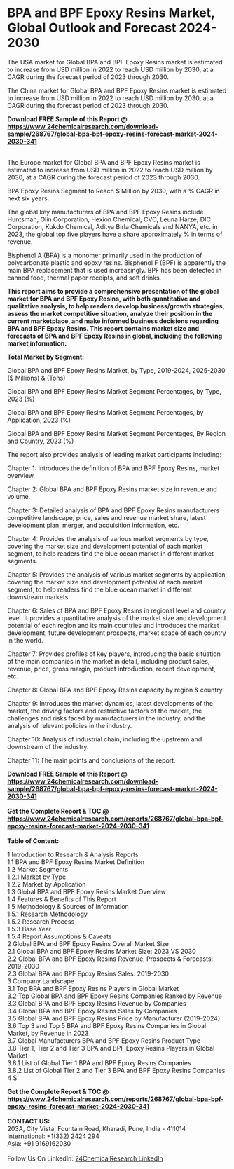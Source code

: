 <h1>BPA and BPF Epoxy Resins Market, Global Outlook and Forecast 2024-2030</h1><p>The USA market for Global BPA and BPF Epoxy Resins market is estimated to increase from USD million in 2022 to reach USD million by 2030, at a CAGR during the forecast period of 2023 through 2030.</p><p>
</p><p>The China market for Global BPA and BPF Epoxy Resins market is estimated to increase from USD million in 2022 to reach USD million by 2030, at a CAGR during the forecast period of 2023 through 2030.</p><div><b>Download FREE Sample of this Report @ 
            <a href="https://www.24chemicalresearch.com/download-sample/268767/global-bpa-bpf-epoxy-resins-forecast-market-2024-2030-341">
            https://www.24chemicalresearch.com/download-sample/268767/global-bpa-bpf-epoxy-resins-forecast-market-2024-2030-341</a></b></div><br><p>
</p><p>The Europe market for Global BPA and BPF Epoxy Resins market is estimated to increase from USD million in 2022 to reach USD million by 2030, at a CAGR during the forecast period of 2023 through 2030.</p><p>
BPA Epoxy Resins Segment to Reach $ Million by 2030, with a % CAGR in next six years.</p><p>
The global key manufacturers of BPA and BPF Epoxy Resins include Huntsman, Olin Corporation, Hexion Chemical, CVC, Leuna Harze, DIC Corporation, Kukdo Chemical, Aditya Birla Chemicals and NANYA, etc. in 2023, the global top five players have a share approximately % in terms of revenue.</p><p>
Bisphenol A (BPA) is a monomer primarily used in the production of polycarbonate plastic and epoxy resins. Bisphenol F (BPF) is apparently the main BPA replacement that is used increasingly. BPF has been detected in canned food, thermal paper receipts, and soft drinks.</p><p>
<strong>This report aims to provide a comprehensive presentation of the global market for BPA and BPF Epoxy Resins, with both quantitative and qualitative analysis, to help readers develop business/growth strategies, assess the market competitive situation, analyze their position in the current marketplace, and make informed business decisions regarding BPA and BPF Epoxy Resins. This report contains market size and forecasts of BPA and BPF Epoxy Resins in global, including the following market information:</strong></p><p>
</p><p>
<strong>Total Market by Segment:</strong></p><p>
Global BPA and BPF Epoxy Resins Market, by Type, 2019-2024, 2025-2030 ($ Millions) &amp; (Tons)</p><p>
Global BPA and BPF Epoxy Resins Market Segment Percentages, by Type, 2023 (%)</p><p>
</p><p>
Global BPA and BPF Epoxy Resins Market Segment Percentages, by Application, 2023 (%)</p><p>
</p><p>
Global BPA and BPF Epoxy Resins Market Segment Percentages, By Region and Country, 2023 (%)</p><p>
</p><p>
The report also provides analysis of leading market participants including:</p><p>
</p><p>
</p><p>
Chapter 1: Introduces the definition of BPA and BPF Epoxy Resins, market overview.</p><p>
Chapter 2: Global BPA and BPF Epoxy Resins market size in revenue and volume.</p><p>
Chapter 3: Detailed analysis of BPA and BPF Epoxy Resins manufacturers competitive landscape, price, sales and revenue market share, latest development plan, merger, and acquisition information, etc.</p><p>
Chapter 4: Provides the analysis of various market segments by type, covering the market size and development potential of each market segment, to help readers find the blue ocean market in different market segments.</p><p>
Chapter 5: Provides the analysis of various market segments by application, covering the market size and development potential of each market segment, to help readers find the blue ocean market in different downstream markets.</p><p>
Chapter 6: Sales of BPA and BPF Epoxy Resins in regional level and country level. It provides a quantitative analysis of the market size and development potential of each region and its main countries and introduces the market development, future development prospects, market space of each country in the world.</p><p>
Chapter 7: Provides profiles of key players, introducing the basic situation of the main companies in the market in detail, including product sales, revenue, price, gross margin, product introduction, recent development, etc.</p><p>
Chapter 8: Global BPA and BPF Epoxy Resins capacity by region &amp; country.</p><p>
Chapter 9: Introduces the market dynamics, latest developments of the market, the driving factors and restrictive factors of the market, the challenges and risks faced by manufacturers in the industry, and the analysis of relevant policies in the industry.</p><p>
Chapter 10: Analysis of industrial chain, including the upstream and downstream of the industry.</p><p>
Chapter 11: The main points and conclusions of the report.</p><div><b>Download FREE Sample of this Report @ 
            <a href="https://www.24chemicalresearch.com/download-sample/268767/global-bpa-bpf-epoxy-resins-forecast-market-2024-2030-341">
            https://www.24chemicalresearch.com/download-sample/268767/global-bpa-bpf-epoxy-resins-forecast-market-2024-2030-341</a></b></div><br><div><b>Get the Complete Report & TOC @ 
            <a href="https://www.24chemicalresearch.com/reports/268767/global-bpa-bpf-epoxy-resins-forecast-market-2024-2030-341">
            https://www.24chemicalresearch.com/reports/268767/global-bpa-bpf-epoxy-resins-forecast-market-2024-2030-341</a></b></div><br>
            <b>Table of Content:</b><p>1 Introduction to Research & Analysis Reports<br />
    1.1 BPA and BPF Epoxy Resins Market Definition<br />
    1.2 Market Segments<br />
        1.2.1 Market by Type<br />
        1.2.2 Market by Application<br />
    1.3 Global BPA and BPF Epoxy Resins Market Overview<br />
    1.4 Features & Benefits of This Report<br />
    1.5 Methodology & Sources of Information<br />
        1.5.1 Research Methodology<br />
        1.5.2 Research Process<br />
        1.5.3 Base Year<br />
        1.5.4 Report Assumptions & Caveats<br />
2 Global BPA and BPF Epoxy Resins Overall Market Size<br />
    2.1 Global BPA and BPF Epoxy Resins Market Size: 2023 VS 2030<br />
    2.2 Global BPA and BPF Epoxy Resins Revenue, Prospects & Forecasts: 2019-2030<br />
    2.3 Global BPA and BPF Epoxy Resins Sales: 2019-2030<br />
3 Company Landscape<br />
    3.1 Top BPA and BPF Epoxy Resins Players in Global Market<br />
    3.2 Top Global BPA and BPF Epoxy Resins Companies Ranked by Revenue<br />
    3.3 Global BPA and BPF Epoxy Resins Revenue by Companies<br />
    3.4 Global BPA and BPF Epoxy Resins Sales by Companies<br />
    3.5 Global BPA and BPF Epoxy Resins Price by Manufacturer (2019-2024)<br />
    3.6 Top 3 and Top 5 BPA and BPF Epoxy Resins Companies in Global Market, by Revenue in 2023<br />
    3.7 Global Manufacturers BPA and BPF Epoxy Resins Product Type<br />
    3.8 Tier 1, Tier 2 and Tier 3 BPA and BPF Epoxy Resins Players in Global Market<br />
        3.8.1 List of Global Tier 1 BPA and BPF Epoxy Resins Companies<br />
        3.8.2 List of Global Tier 2 and Tier 3 BPA and BPF Epoxy Resins Companies<br />
4 S</p><div><b>Get the Complete Report & TOC @ 
            <a href="https://www.24chemicalresearch.com/reports/268767/global-bpa-bpf-epoxy-resins-forecast-market-2024-2030-341">
            https://www.24chemicalresearch.com/reports/268767/global-bpa-bpf-epoxy-resins-forecast-market-2024-2030-341</a></b></div><br><b>CONTACT US:</b><br>
            203A, City Vista, Fountain Road, Kharadi, Pune, India - 411014<br>
            International: +1(332) 2424 294<br>
            Asia: +91 9169162030 <br><br>
            Follow Us On LinkedIn: <a href="https://www.linkedin.com/company/24chemicalresearch/">24ChemicalResearch LinkedIn</a>